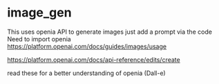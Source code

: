 # image_gen
This uses openia API to generate images just add a prompt via the code
Need to import openia
https://platform.openai.com/docs/guides/images/usage

https://platform.openai.com/docs/api-reference/edits/create

read these for a better understanding of openia (Dall-e)
